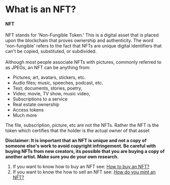 # What is an NFT?

#### NFT

NFT stands for 'Non-Fungible Token.' This is a digital asset that is placed upon the blockchain that proves ownership and authenticity. The word 'non-fungible' refers to the fact that NFTs are unique digital identifiers that can't be copied, substituted, or subdivided.\
\
Although most people associate NFTs with pictures, commonly referred to as JPEGs, an NFT can be anything from:

* Pictures; art, avatars, stickers, etc.&#x20;
* Audio files; music, speeches, podcast, etc.&#x20;
* Text; documents, stories, poetry,
* Video; movie, TV show, music video, &#x20;
* Subscriptions to a service
* Real estate ownership&#x20;
* Access tokens
* Much more

The file, subscription, picture, etc are not the NFTs.  Rather the NFT is the token which certifies that the holder is the actual owner of that asset

**Disclaimer: It is important that an NFT is unique and not a copy of someone else's work to avoid copyright infringement. Be careful with buying NFTs from new creators, its possible that you are buying a copy of another artist. Make sure you do your own research.**

1. If you want to know how to buy an NFT see: [How to buy an NFT?](../../nft/buying-nft-intro/how-to-buy-an-nft.md)
2. If you want to know the how to sell an NFT see: [How do you mint an NFT?](../../nft/selling-nft-intro/how-do-you-mint-sell-an-nft.md)
